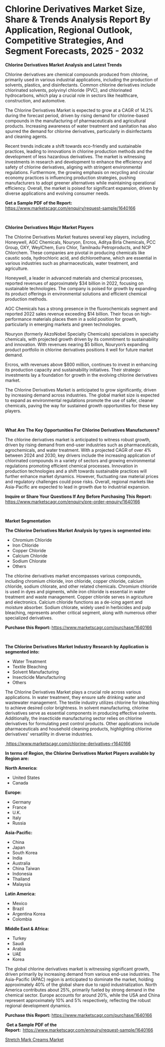 <p><h1>Chlorine Derivatives Market Size, Share & Trends Analysis Report By Application, Regional Outlook, Competitive Strategies, And Segment Forecasts, 2025 - 2032</h1></p><p><strong>Chlorine Derivatives Market Analysis and Latest Trends</strong></p>
<p><p>Chlorine derivatives are chemical compounds produced from chlorine, primarily used in various industrial applications, including the production of solvents, plastics, and disinfectants. Common chlorine derivatives include chlorinated solvents, polyvinyl chloride (PVC), and chlorinated hydrocarbons, which play a crucial role in sectors like healthcare, construction, and automotive.</p><p>The Chlorine Derivatives Market is expected to grow at a CAGR of 14.2% during the forecast period, driven by rising demand for chlorine-based compounds in the manufacturing of pharmaceuticals and agricultural products. Increasing awareness of water treatment and sanitation has also spurred the demand for chlorine derivatives, particularly in disinfectants and cleaning agents. </p><p>Recent trends indicate a shift towards eco-friendly and sustainable practices, leading to innovations in chlorine production methods and the development of less hazardous derivatives. The market is witnessing investments in research and development to enhance the efficiency and safety of chlorine derivatives, aligning with stringent environmental regulations. Furthermore, the growing emphasis on recycling and circular economy practices is influencing production strategies, pushing manufacturers to adopt greener alternatives while maintaining operational efficiency. Overall, the market is poised for significant expansion, driven by diverse applications and evolving consumer needs.</p></p>
<p><strong>Get a Sample PDF of the Report:&nbsp;</strong> <a href="https://www.marketscagr.com/enquiry/request-sample/1640166?utm_campaign=2942&utm_medium=2&utm_source=Github&utm_content=ia&utm_term=05032025&utm_id=chlorine-derivatives">https://www.marketscagr.com/enquiry/request-sample/1640166</a></p>
<p>&nbsp;</p>
<p><strong>Chlorine Derivatives Major Market Players</strong></p>
<p><p>The Chlorine Derivatives Market features several key players, including Honeywell, AGC Chemicals, Nouryon, Ercros, Aditya Birla Chemicals, PCC Group, OXY, WeylChem, Euro Chlor, Tamilnadu Petroproducts, and NCP Chlorchem. These companies are pivotal in producing chemicals like caustic soda, hydrochloric acid, and dichloroethane, which are essential in various industries such as pharmaceuticals, water treatment, and agriculture.</p><p>Honeywell, a leader in advanced materials and chemical processes, reported revenues of approximately $34 billion in 2022, focusing on sustainable technologies. The company is poised for growth by expanding its product offerings in environmental solutions and efficient chemical production methods.</p><p>AGC Chemicals has a strong presence in the fluorochemicals segment and reported 2022 sales revenue exceeding $14 billion. Their focus on high-performance materials places them in a solid position for growth, particularly in emerging markets and green technologies.</p><p>Nouryon (formerly AkzoNobel Specialty Chemicals) specializes in specialty chemicals, with projected growth driven by its commitment to sustainability and innovation. With revenues nearing $5 billion, Nouryon’s expanding product portfolio in chlorine derivatives positions it well for future market demand.</p><p>Ercros, with revenues above $800 million, continues to invest in enhancing its production capacity and sustainability initiatives. Their strategic investments lay a foundation for growth in the evolving chlorine derivatives market.</p><p>The Chlorine Derivatives Market is anticipated to grow significantly, driven by increasing demand across industries. The global market size is expected to expand as environmental regulations promote the use of safer, cleaner chemicals, paving the way for sustained growth opportunities for these key players.</p></p>
<p>&nbsp;</p>
<p><strong>What Are The Key Opportunities For Chlorine Derivatives Manufacturers?</strong></p>
<p><p>The chlorine derivatives market is anticipated to witness robust growth, driven by rising demand from end-user industries such as pharmaceuticals, agrochemicals, and water treatment. With a projected CAGR of over 4% between 2024 and 2030, key drivers include the increasing application of chlorinated compounds in a variety of sectors and growing environmental regulations promoting efficient chemical processes. Innovation in production technologies and a shift towards sustainable practices will further enhance market dynamics. However, fluctuating raw material prices and regulatory challenges could pose risks. Overall, regional markets like Asia-Pacific are expected to lead in growth due to industrial expansion.</p></p>
<p><strong>Inquire or Share Your Questions If Any Before Purchasing This Report:</strong> <a href="https://www.marketscagr.com/enquiry/pre-order-enquiry/1640166?utm_campaign=2942&utm_medium=2&utm_source=Github&utm_content=ia&utm_term=05032025&utm_id=chlorine-derivatives">https://www.marketscagr.com/enquiry/pre-order-enquiry/1640166</a></p>
<p>&nbsp;</p>
<p><strong>Market Segmentation</strong></p>
<p><strong>The Chlorine Derivatives Market Analysis by types is segmented into:</strong></p>
<p><ul><li>Chromium Chloride</li><li>Iron Chloride</li><li>Copper Chloride</li><li>Calcium Chloride</li><li>Sodium Chlorate</li><li>Others</li></ul></p>
<p><p>The chlorine derivatives market encompasses various compounds, including chromium chloride, iron chloride, copper chloride, calcium chloride, sodium chlorate, and other related chemicals. Chromium chloride is used in dyes and pigments, while iron chloride is essential in water treatment and waste management. Copper chloride serves in agriculture and electronics. Calcium chloride functions as a de-icing agent and moisture absorber. Sodium chlorate, widely used in herbicides and pulp bleaching, represents another critical segment, along with numerous other specialized derivatives.</p></p>
<p><strong>Purchase this Report:&nbsp;</strong><a href="https://www.marketscagr.com/purchase/1640166?utm_campaign=2942&utm_medium=2&utm_source=Github&utm_content=ia&utm_term=05032025&utm_id=chlorine-derivatives">https://www.marketscagr.com/purchase/1640166</a></p>
<p>&nbsp;</p>
<p><strong>The Chlorine Derivatives Market Industry Research by Application is segmented into:</strong></p>
<p><ul><li>Water Treatment</li><li>Textile Bleaching</li><li>Solvent Manufacturing</li><li>Insecticide Manufacturing</li><li>Others</li></ul></p>
<p><p>The Chlorine Derivatives Market plays a crucial role across various applications. In water treatment, they ensure safe drinking water and wastewater management. The textile industry utilizes chlorine for bleaching to achieve desired color brightness. In solvent manufacturing, chlorine derivatives serve as essential components in producing effective solvents. Additionally, the insecticide manufacturing sector relies on chlorine derivatives for formulating pest control products. Other applications include pharmaceuticals and household cleaning products, highlighting chlorine derivatives' versatility in diverse industries.</p></p>
<p><a href="https://www.marketscagr.com/chlorine-derivatives-r1640166?utm_campaign=2942&utm_medium=2&utm_source=Github&utm_content=ia&utm_term=05032025&utm_id=chlorine-derivatives">&nbsp;https://www.marketscagr.com/chlorine-derivatives-r1640166</a></p>
<p><strong>In terms of Region, the Chlorine Derivatives Market Players available by Region are:</strong></p>
<p>
    <p> <strong> North America: </strong>
        <ul>
            <li>United States</li>
            <li>Canada</li>
        </ul>
        </p> 
    <p> <strong> Europe: </strong>
        <ul>
            <li>Germany</li>
            <li>France</li>
            <li>U.K.</li>
            <li>Italy</li>
            <li>Russia</li>
        </ul>
        </p> 
    <p> <strong> Asia-Pacific: </strong>
        <ul>
            <li>China</li>
            <li>Japan</li>
            <li>South Korea</li>
            <li>India</li>
            <li>Australia</li>
            <li>China Taiwan</li>
            <li>Indonesia</li>
            <li>Thailand</li>
            <li>Malaysia</li>
        </ul>
        </p> 
    <p> <strong> Latin America: </strong>
        <ul>
            <li>Mexico</li>
            <li>Brazil</li>
            <li>Argentina Korea</li>
            <li>Colombia</li>
        </ul>
        </p> 
    <p> <strong> Middle East & Africa: </strong>
        <ul>
            <li>Turkey</li>
            <li>Saudi</li>
            <li>Arabia</li>
            <li>UAE</li>
            <li>Korea</li>
        </ul>
    </p>
    </p>
<p><p>The global chlorine derivatives market is witnessing significant growth, driven primarily by increasing demand from various end-use industries. The Asia-Pacific (APAC) region is anticipated to dominate the market, holding approximately 40% of the global share due to rapid industrialization. North America contributes about 25%, primarily fueled by strong demand in the chemical sector. Europe accounts for around 20%, while the USA and China represent approximately 10% and 5% respectively, reflecting the robust regional development dynamics.</p></p>
<p><strong>Purchase this Report: </strong><a href="https://www.marketscagr.com/purchase/1640166?utm_campaign=2942&utm_medium=2&utm_source=Github&utm_content=ia&utm_term=05032025&utm_id=chlorine-derivatives">https://www.marketscagr.com/purchase/1640166</a></p>
<p>&nbsp;<strong>Get a Sample PDF of the Report:&nbsp;&nbsp;</strong><a href="https://www.marketscagr.com/enquiry/request-sample/1640166?utm_campaign=2942&utm_medium=2&utm_source=Github&utm_content=ia&utm_term=05032025&utm_id=chlorine-derivatives">https://www.marketscagr.com/enquiry/request-sample/1640166</a></p>
<p><strong></strong></p>
<p><p><a href="https://github.com/iroldilom/Market-Research-Report-List-1/blob/main/stretch-mark-creams-market.md?utm_campaign=2942&utm_medium=2&utm_source=Github&utm_content=ia&utm_term=05032025&utm_id=chlorine-derivatives">Stretch Mark Creams Market</a></p></p>
